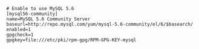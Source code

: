 	# Enable to use MySQL 5.6
	[mysql56-community]
	name=MySQL 5.6 Community Server
	baseurl=http://repo.mysql.com/yum/mysql-5.6-community/el/6/$basearch/
	enabled=1
	gpgcheck=1
	gpgkey=file:///etc/pki/rpm-gpg/RPM-GPG-KEY-mysql